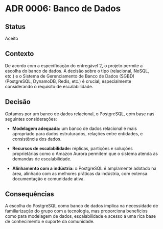 # ADR 0006: Banco de Dados

## Status
Aceito

## Contexto
De acordo com a especificação do entregável 2, o projeto permite a escolha do banco de dados. A decisão sobre o tipo (relacional, NoSQL, etc.) e o Sistema de Gerenciamento de Banco de Dados (SGBD) (PostgreSQL, DynamoDB, Redis, etc.) é crucial, especialmente considerando o requisito de escalabilidade.

## Decisão
Optamos por um banco de dados relacional, o PostgreSQL, com base nas seguintes considerações:
 
- **Modelagem adequada:** um banco de dados relacional é mais apropriado para dados estruturados, relações entre entidades, e consistência dos dados.

- **Recursos de escalabilidade:** réplicas, partições e soluções proprietárias como o Amazon Aurora permitem que o sistema atenda às demandas de escalabilidade.

- **Alinhamento com a indústria:** o PostgreSQL é amplamente adotado na área, alinhado com as melhores práticas da indústria, com extensa documentação e comunidade ativa.

## Consequências

A escolha do PostgreSQL como banco de dados implica na necessidade de familiarização do grupo com a tecnologia, mas proporciona benefícios como para modelagem de dados, escalabilidade e acesso a uma rica base de conhecimento e suporte da comunidade.